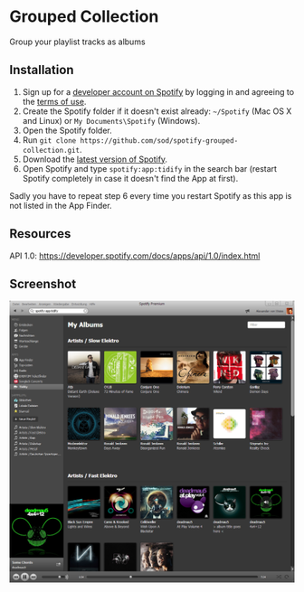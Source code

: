 # Grouped Collection

Group your playlist tracks as albums

## Installation

 1. Sign up for a [developer account on Spotify](https://developer.spotify.com/technologies/apps/#developer) by logging in and agreeing to the [terms of use](https://developer.spotify.com/technologies/apps/terms-of-use/).
 2. Create the Spotify folder if it doesn't exist already: `~/Spotify` (Mac OS X and Linux) or `My Documents\Spotify` (Windows).
 3. Open the Spotify folder.
 4. Run `git clone https://github.com/sod/spotify-grouped-collection.git`.
 5. Download the [latest version of Spotify](http://spotify.com/download).
 6. Open Spotify and type `spotify:app:tidify` in the search bar (restart Spotify completely in case it doesn't find the App at first).

Sadly you have to repeat step 6 every time you restart Spotify as this app is not listed in the App Finder.

## Resources

API 1.0: https://developer.spotify.com/docs/apps/api/1.0/index.html

## Screenshot

![Screenshot](doc/screenshot.png)
